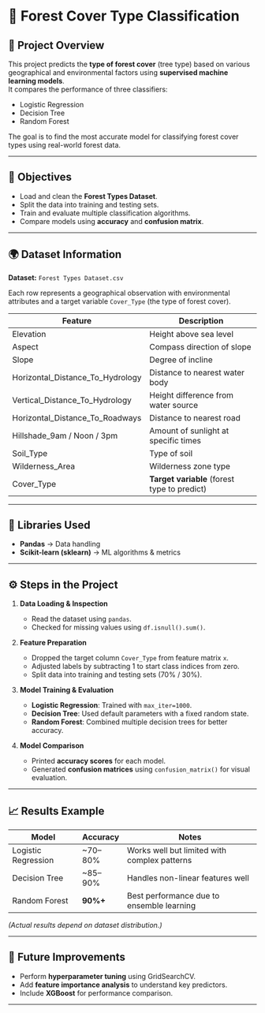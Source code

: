 # 🌲 Forest Cover Type Classification

## 📝 **Project Overview**
This project predicts the **type of forest cover** (tree type) based on various geographical and environmental factors using **supervised machine learning models**.  
It compares the performance of three classifiers:  
- Logistic Regression  
- Decision Tree  
- Random Forest  

The goal is to find the most accurate model for classifying forest cover types using real-world forest data.

---

## 🎯 **Objectives**
- Load and clean the **Forest Types Dataset**.  
- Split the data into training and testing sets.  
- Train and evaluate multiple classification algorithms.  
- Compare models using **accuracy** and **confusion matrix**.  

---

## 🌍 **Dataset Information**
**Dataset:** `Forest Types Dataset.csv`  

Each row represents a geographical observation with environmental attributes and a target variable `Cover_Type` (the type of forest cover).  

| Feature | Description |
|----------|-------------|
| Elevation | Height above sea level |
| Aspect | Compass direction of slope |
| Slope | Degree of incline |
| Horizontal_Distance_To_Hydrology | Distance to nearest water body |
| Vertical_Distance_To_Hydrology | Height difference from water source |
| Horizontal_Distance_To_Roadways | Distance to nearest road |
| Hillshade_9am / Noon / 3pm | Amount of sunlight at specific times |
| Soil_Type | Type of soil |
| Wilderness_Area | Wilderness zone type |
| Cover_Type | **Target variable** (forest type to predict) |

---

## 🧰 **Libraries Used**
- **Pandas** → Data handling  
- **Scikit-learn (sklearn)** → ML algorithms & metrics  

---

## ⚙️ **Steps in the Project**

1. **Data Loading & Inspection**
   - Read the dataset using `pandas`.
   - Checked for missing values using `df.isnull().sum()`.

2. **Feature Preparation**
   - Dropped the target column `Cover_Type` from feature matrix `x`.  
   - Adjusted labels by subtracting 1 to start class indices from zero.  
   - Split data into training and testing sets (70% / 30%).

3. **Model Training & Evaluation**
   - **Logistic Regression**: Trained with `max_iter=1000`.  
   - **Decision Tree**: Used default parameters with a fixed random state.  
   - **Random Forest**: Combined multiple decision trees for better accuracy.  

4. **Model Comparison**
   - Printed **accuracy scores** for each model.  
   - Generated **confusion matrices** using `confusion_matrix()` for visual evaluation.

---

## 📈 **Results Example**
| Model | Accuracy | Notes |
|--------|-----------|-------|
| Logistic Regression | ~70–80% | Works well but limited with complex patterns |
| Decision Tree | ~85–90% | Handles non-linear features well |
| Random Forest | **90%+** | Best performance due to ensemble learning |

*(Actual results depend on dataset distribution.)*

---

## 🚀 **Future Improvements**
- Perform **hyperparameter tuning** using GridSearchCV.  
- Add **feature importance analysis** to understand key predictors.  
- Include **XGBoost** for performance comparison.  



 

---
